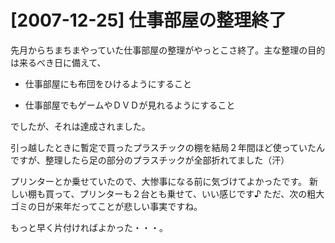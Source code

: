 # [2007-12-25] 仕事部屋の整理終了


先月からちまちまやっていた仕事部屋の整理がやっとこさ終了。主な整理の目的は来るべき日に備えて、

* 仕事部屋にも布団をひけるようにすること

* 仕事部屋でもゲームやＤＶＤが見れるようにすること

でしたが、それは達成されました。

引っ越したときに暫定で買ったプラスチックの棚を結局２年間ほど使っていたんですが、整理したら足の部分のプラスチックが全部折れてました（汗）

プリンターとか乗せていたので、大惨事になる前に気づけてよかったです。
新しい棚も買って、プリンターも２台とも乗せて、いい感じです♪
ただ、次の粗大ゴミの日が来年だってことが悲しい事実ですね。

もっと早く片付ければよかった・・・。
